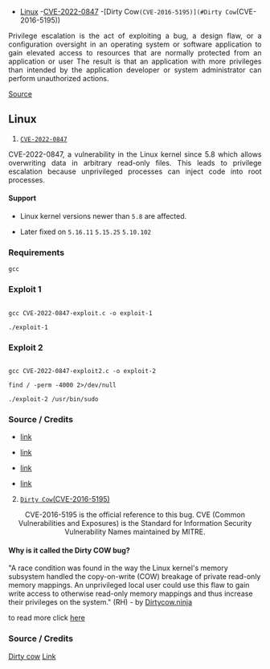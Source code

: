 - [Linux](#linux)
  -[CVE-2022-0847](#CVE-2022-0847)
  -[Dirty Cow`(CVE-2016-5195)](#Dirty Cow`(CVE-2016-5195))
<p align='justify'>
    Privilege escalation is the act of exploiting a bug, a design flaw, or a configuration oversight in an operating system or software application to gain elevated access to resources that are normally protected from an application or user   
    The result is that an application with more privileges than intended by the application developer or system administrator can perform unauthorized actions. 
</p>


[Source](https://en.wikipedia.org/wiki/Privilege_escalation)  




## Linux 

1. [`CVE-2022-0847`](#CVE-2022-0847)
<p align='justify'>
CVE-2022-0847, a vulnerability in the Linux kernel since 5.8 which allows overwriting data in arbitrary read-only files. This leads to privilege escalation because unprivileged processes can inject code into root processes.</p>

 ####  Support 

- Linux kernel versions newer than `5.8` are affected.

- Later fixed on `5.16.11` 
`5.15.25` 
`5.10.102`

### Requirements 

`gcc`

### Exploit 1

```

gcc CVE-2022-0847-exploit.c -o exploit-1

./exploit-1 
```

### Exploit 2

```

gcc CVE-2022-0847-exploit2.c -o exploit-2

find / -perm -4000 2>/dev/null

./exploit-2 /usr/bin/sudo

```



### Source / Credits 

- [link](https://dirtypipe.cm4all.com/)

- [link](https://github.com/febinrev/dirtypipez-exploit)

- [link](https://github.com/basharkey/CVE-2022-0847-dirty-pipe-checker)

- [link](https://github.com/AlexisAhmed/CVE-2022-0847-DirtyPipe-Exploits)


2. [`Dirty Cow`(CVE-2016-5195)](https://dirtycow.ninja/)

<p align="center">
    CVE-2016-5195 is the official reference to this bug. CVE (Common Vulnerabilities and Exposures) is the Standard for Information Security Vulnerability Names maintained by MITRE.
    </p>
    
#### Why is it called the Dirty COW bug?

"A race condition was found in the way the Linux kernel's memory subsystem handled the copy-on-write (COW) breakage of private read-only memory mappings. An unprivileged local user could use this flaw to gain write access to otherwise read-only memory mappings and thus increase their privileges on the system." (RH) - by [Dirtycow.ninja](https://dirtycow.ninja/)

to read more click [here](https://dirtycow.ninja/)


### Source / Credits 


[Dirty cow](https://github.com/dirtycow)
[Link](https://dirtycow.ninja/)

